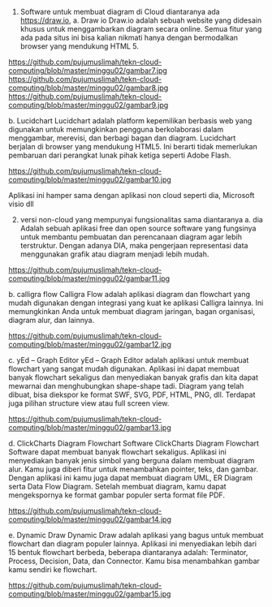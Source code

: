 1.	Software untuk membuat diagram di Cloud diantaranya ada https://draw.io, 
a.	Draw io
Draw.io adalah sebuah website yang didesain khusus untuk menggambarkan diagram secara online. Semua fitur yang ada pada situs ini bisa kalian nikmati hanya dengan bermodalkan browser yang mendukung HTML 5.

https://github.com/pujumuslimah/tekn-cloud-computing/blob/master/minggu02/gambar7.jpg
https://github.com/pujumuslimah/tekn-cloud-computing/blob/master/minggu02/gambar8.jpg
https://github.com/pujumuslimah/tekn-cloud-computing/blob/master/minggu02/gambar9.jpg

b.	 Lucidchart
Lucidchart adalah platform kepemilikan berbasis web yang digunakan untuk 
memungkinkan pengguna berkolaborasi dalam menggambar, merevisi, dan berbagi bagan dan diagram. 
Lucidchart berjalan di browser yang mendukung HTML5. Ini berarti tidak memerlukan pembaruan dari 
perangkat lunak pihak ketiga seperti Adobe Flash.

https://github.com/pujumuslimah/tekn-cloud-computing/blob/master/minggu02/gambar10.jpg

Aplikasi ini hamper sama dengan aplikasi non cloud seperti dia, Microsoft visio dll

2.	versi non-cloud yang mempunyai fungsionalitas sama diantaranya
a.	dia 
Adalah sebuah aplikasi free dan open source software yang fungsinya untuk membantu pembuatan dan 
perencanaan diagram agar lebih terstruktur. Dengan adanya DIA, maka pengerjaan representasi data 
menggunakan grafik atau diagram menjadi lebih mudah.

https://github.com/pujumuslimah/tekn-cloud-computing/blob/master/minggu02/gambar11.jpg

b.	calligra flow
Calligra Flow adalah aplikasi diagram dan flowchart yang mudah digunakan dengan 
integrasi yang kuat ke aplikasi Calligra lainnya. Ini memungkinkan Anda untuk membuat diagram jaringan,
 bagan organisasi, diagram alur, dan lainnya.
 
https://github.com/pujumuslimah/tekn-cloud-computing/blob/master/minggu02/gambar12.jpg

c.	yEd – Graph Editor 
yEd – Graph Editor adalah aplikasi untuk membuat flowchart yang sangat mudah digunakan. 
Aplikasi ini dapat membuat banyak flowchart sekaligus dan menyediakan banyak grafis dan kita dapat 
mewarnai dan menghubungkan shape-shape tadi. Diagram yang telah dibuat, bisa diekspor ke format SWF, 
SVG, PDF, HTML, PNG, dll. Terdapat juga pilihan structure view atau full screen view. 

https://github.com/pujumuslimah/tekn-cloud-computing/blob/master/minggu02/gambar13.jpg

d.	ClickCharts Diagram Flowchart Software 
ClickCharts Diagram Flowchart Software dapat membuat banyak flowchart sekaligus. 
Aplikasi ini menyediakan banyak jenis simbol yang berguna dalam membuat diagram alur. 
Kamu juga diberi fitur untuk menambahkan pointer, teks, dan gambar. Dengan aplikasi ini kamu juga 
dapat membuat diagram UML, ER Diagram serta Data Flow Diagram. Setelah membuat diagram, kamu dapat 
mengekspornya ke format gambar populer serta format file PDF.

https://github.com/pujumuslimah/tekn-cloud-computing/blob/master/minggu02/gambar14.jpg

e.	Dynamic Draw
Dynamic Draw adalah aplikasi yang bagus untuk membuat flowchart dan diagram populer lainnya. 
Aplikasi ini menyediakan lebih dari 15 bentuk flowchart berbeda, beberapa diantaranya adalah: 
Terminator, Process, Decision, Data, dan Connector. 
Kamu bisa menambahkan gambar kamu sendiri ke flowchart.

https://github.com/pujumuslimah/tekn-cloud-computing/blob/master/minggu02/gambar15.jpg



